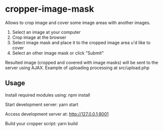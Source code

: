 # cropper-image-mask
Allows to crop image and cover some image areas with another images.

1) Select an image at your computer
2) Crop image at the browser
3) Select image mask and place it to the cropped image area u'd like to cover
4) Select an other image mask or click "Submit"

Resulted image (cropped and covered with image masks) will be sent to the server using AJAX.
Example of uploading processing at src/upload.php

## Usage
Install required modules using:
npm install

Start development server:
yarn start

Access development server at:
http://127.0.0.1:8001

Build your cropper script:
yarn build

